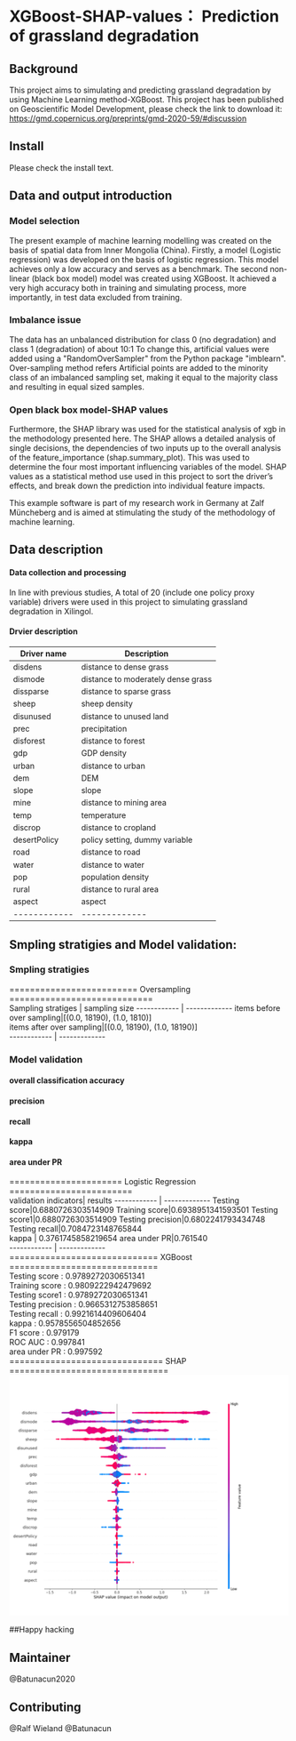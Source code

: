 # XGBoost-SHAP-values： Prediction of grassland degradation

## Background
This project aims to simulating and predicting grassland degradation by using Machine Learning method-XGBoost.
This project has been published on Geoscientific Model Development, please check the link to download it: https://gmd.copernicus.org/preprints/gmd-2020-59/#discussion
## Install
Please check the install text. 
## Data and output introduction
### Model selection
The present example of machine learning modelling was created on the basis of spatial data from Inner Mongolia (China). Firstly, a model (Logistic regression) was developed on the basis of logistic regression.  This model achieves only a low accuracy and serves as a benchmark. The second non-linear (black box model) model was created using XGBoost. It achieved a very high accuracy both in training and simulating process, more importantly, in test data excluded from training. 
### Imbalance issue
The data has an unbalanced distribution for class 0 (no degradation) and class 1 (degradation) of about 10:1 To change this, artificial values were added using a "RandomOverSampler" from the Python package "imblearn".
Over-sampling method refers Artificial points are added to the minority class of an imbalanced sampling set, making it equal to the majority class and resulting in equal sized samples.
### Open black box model-SHAP values
Furthermore, the SHAP library was used for the statistical analysis of xgb in the methodology presented here. The SHAP allows a detailed analysis of single decisions, the dependencies of two inputs up to the overall analysis of the feature_importance (shap.summary_plot). This was used to determine the four most important influencing variables of the model.
SHAP values as a statistical method use used in this project to sort the driver’s effects, and break down the prediction into individual feature impacts.

This example software is part of my research work in Germany at Zalf Müncheberg and is aimed at stimulating the study of the methodology of machine learning.

## Data description
#### Data collection and processing
In line with previous studies, A total of 20 (include one policy proxy variable) drivers were used in this project to simulating grassland degradation in Xilingol.
#### Drvier description
Driver name | Description
------------ | -------------
disdens | distance to dense grass  
dismode |distance to moderately dense grass  
dissparse| distance to sparse grass  
sheep|sheep density  
disunused|distance to unused land 
prec|precipitation  
disforest|distance to forest
gdp|GDP density  
urban|distance to urban  
dem|DEM  
slope| slope  
mine|distance to mining area
temp|temperature  
discrop|distance to cropland  
desertPolicy|policy setting, dummy variable  
road|distance to road 
water|distance to  water
pop|population density 
rural|distance to rural area 
aspect|aspect  
------------ | -------------
## Smpling stratigies and Model validation:
### Smpling stratigies
========================= Oversampling ============================  
Sampling stratiges | sampling size
------------ | -------------
items before over sampling|[(0.0, 18190), (1.0, 1810)]  
items after over sampling|[(0.0, 18190), (1.0, 18190)]  
------------ | -------------
### Model validation
#### overall classification accuracy
#### precision
#### recall
#### kappa
#### area under PR
====================== Logistic Regression ========================  
validation indicators| results
------------ | -------------
Testing score|0.6880726303514909
Training score|0.6938951341593501
Testing score1|0.6880726303514909
Testing precision|0.6802241793434748  
Testing recall|0.7084723148765844     
kappa | 0.3761745858219654
area under PR|0.761540      
------------ | -------------      
============================= XGBoost =============================  
Testing score     : 0.9789272030651341  
Training score    : 0.9809222942479692  
Testing score1    : 0.9789272030651341  
Testing precision : 0.9665312753858651  
Testing recall    : 0.9921614409606404  
kappa             : 0.9578556504852656  
F1 score          : 0.979179  
ROC AUC           : 0.997841  
area under PR     : 0.997592  
============================== SHAP ===============================  
![shap](https://github.com/Batunacun2020/XGBoost-SHAP-values/blob/master/shap2.png)


##Happy hacking
## Maintainer
@Batunacun2020
## Contributing
@Ralf Wieland @Batunacun

